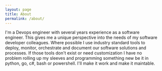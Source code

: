 ```yaml
---
layout: page
title: About
permalink: /about/
---
```


I'm a Devops engineer with several years experience as a software engineer. This gives me a unique perspective into the needs of my software developer colleagues. Where possible I use industry standard tools to deploy, monitor, orchestrate and document our software solutions and processes. If those tools don't exist or need customization I have no problem rolling up my sleeves and programming something new be it in python, go, c#, bash or powershell.
I'll make it work and make it maintable. 
